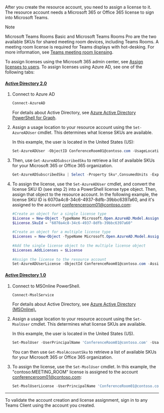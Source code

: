 
After you create the resource account, you need to assign a license to it. The resource account needs a Microsoft 365 or Office 365 license to sign into Microsoft Teams.

> [!NOTE]
> Microsoft Teams Rooms Basic and Microsoft Teams Rooms Pro are the two available SKUs for shared meeting room devices, including Teams Rooms. A meeting room license is required for Teams displays with hot-desking. For more information, see [Teams meeting room licensing](/microsoftteams/rooms/rooms-licensing).

To assign licenses using the Microsoft 365 admin center, see [Assign licenses to users](/microsoft-365/admin/manage/assign-licenses-to-users). To assign licenses using Azure AD, see one of the following tabs:

#### [**Active Directory 2.0**](#tab/active-directory2-license/)


1. Connect to Azure AD
  
    ```PowerShell
    Connect-AzureAD
    ```

     For details about Active Directory, see [Azure Active Directory PowerShell for Graph](/powershell/azure/active-directory/overview?view=azureadps-2.0).
    
2. Assign a usage location to your resource account using the `Set-AzureADUser` cmdlet. This determines what license SKUs are available.

    In this example, the user is located in the United States (US):

    ```PowerShell
    Set-AzureADUser -ObjectID ConferenceRoom01@contoso.com -UsageLocation 'US'
    ```

3. Then, use `Get-AzureADSubscribedSku` to retrieve a list of available SKUs for your Microsoft 365 or Office 365 organization.

    ```PowerShell
    Get-AzureADSubscribedSku | Select -Property Sku*,ConsumedUnits -ExpandProperty PrepaidUnits
    ```

4. To assign the license, use the `Set-AzureADUser` cmdlet, and convert the license SKU ID (see step 2) into a PowerShell license type object. Then, assign that object to the resource account. In the following example, the license SKU ID is 6070a4c8-34c6-4937-8dfb-39bbc6397a60, and it's assigned to the account conferenceroom01@contoso.com:

    ```PowerShell
    #Create an object for a single license type
    $License = New-Object -TypeName Microsoft.Open.AzureAD.Model.AssignedLicense 
    $License.SkuId = "6070a4c8-34c6-4937-8dfb-39bbc6397a60" 
       
    #Create an object for a multiple license type
    $Licenses = New-Object -TypeName Microsoft.Open.AzureAD.Model.AssignedLicenses 
       
    #Add the single license object to the multiple license object
    $Licenses.AddLicenses = $License 
       
    #Assign the license to the resource account
    Set-AzureADUserLicense -ObjectId ConferenceRoom01@contoso.com -AssignedLicenses $Licenses
    ```

#### [**Active Directory 1.0**](#tab/active-directory1-license/)

1. Connect to MSOnline PowerShell.

   ```PowerShell
   Connect-MsolService
   ```

    For details about Active Directory, see [Azure Active Directory (MSOnline).](/powershell/azure/active-directory/overview?view=azureadps-1.0)

2.  Assign a usage location to your resource account using the `Set-MsolUser` cmdlet. This determines what license SKUs are available.

    In this example, the user is located in the United States (US).
    
    ```PowerShell
    Set-MsolUser -UserPrincipalName 'ConferenceRoom01@contoso.com' -UsageLocation 'US'
    ```
    
    You can then use `Get-MsolAccountSku` to retrieve a list of available SKUs for your Microsoft 365 or Office 365 organization.

4. To assign the license, use the `Set-MsolUser` cmdlet. In this example, the "contoso:MEETING_ROOM" license is assigned to the account conferenceroom01@contoso.com:

    ```PowerShell
    Set-MsolUserLicense -UserPrincipalName 'ConferenceRoom01@contoso.com' -AddLicenses 'contoso:MEETING_ROOM'
    ```

---

To validate the account creation and license assignment, sign in to any Teams Client using the account you created.